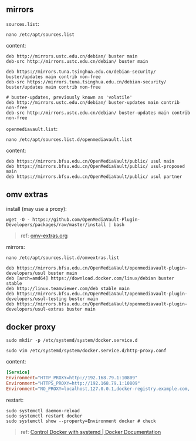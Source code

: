 ## mirrors

`sources.list`:

``` shell
nano /etc/apt/sources.list
```

content:

``` shell
deb http://mirrors.ustc.edu.cn/debian/ buster main
deb-src http://mirrors.ustc.edu.cn/debian/ buster main

deb https://mirrors.tuna.tsinghua.edu.cn/debian-security/ buster/updates main contrib non-free
deb-src https://mirrors.tuna.tsinghua.edu.cn/debian-security/ buster/updates main contrib non-free

# buster-updates, previously known as 'volatile'
deb http://mirrors.ustc.edu.cn/debian/ buster-updates main contrib non-free
deb-src http://mirrors.ustc.edu.cn/debian/ buster-updates main contrib non-free
```

`openmediavault.list`:

``` shell
nano /etc/apt/sources.list.d/openmediavault.list
```

content:

``` shell
deb https://mirrors.bfsu.edu.cn/OpenMediaVault/public/ usul main
deb https://mirrors.bfsu.edu.cn/OpenMediaVault/public/ usul-proposed main
deb https://mirrors.bfsu.edu.cn/OpenMediaVault/public/ usul partner
```

## omv extras

install (may use a proxy):

``` shell
wget -O - https://github.com/OpenMediaVault-Plugin-Developers/packages/raw/master/install | bash 
```

> ref: [omv-extras.org](https://omv-extras.org/)

mirrors:

`nano /etc/apt/sources.list.d/omvextras.list`

``` shell
deb https://mirrors.bfsu.edu.cn/OpenMediaVault/openmediavault-plugin-developers/usul buster main
deb [arch=amd64] https://download.docker.com/linux/debian buster stable
deb http://linux.teamviewer.com/deb stable main
deb https://mirrors.bfsu.edu.cn/OpenMediaVault/openmediavault-plugin-developers/usul-testing buster main
deb https://mirrors.bfsu.edu.cn/OpenMediaVault/openmediavault-plugin-developers/usul-extras buster main
```

## docker proxy

``` shell
sudo mkdir -p /etc/systemd/system/docker.service.d
```

``` shell
sudo vim /etc/systemd/system/docker.service.d/http-proxy.conf
```

content:

``` conf
[Service]
Environment="HTTP_PROXY=http://192.168.79.1:10809"
Environment="HTTPS_PROXY=http://192.168.79.1:10809"
Environment="NO_PROXY=localhost,127.0.0.1,docker-registry.example.com,.corp"
```

restart:

``` shell
sudo systemctl daemon-reload
sudo systemctl restart docker
sudo systemctl show --property=Environment docker # check
```

> ref: [Control Docker with systemd | Docker Documentation](https://docs.docker.com/config/daemon/systemd/#httphttps-proxy)